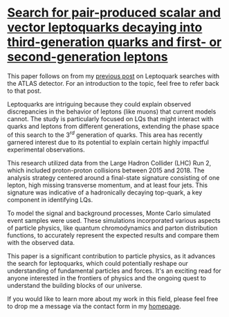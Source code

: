 # [Search for pair-produced scalar and vector leptoquarks decaying into third-generation quarks and first- or second-generation leptons](https://link.springer.com/article/10.1007/JHEP06(2023)188)

This paper follows on from my [previous post](2020-11-19-LQMix.markdown) on Leptoquark searches with the ATLAS detector. For an introduction to the topic, feel free to refer back to that post.

Leptoquarks are intriguing because they could explain observed discrepancies in the behavior of leptons (like muons) that current models cannot. The study is particularly focused on LQs that might interact with quarks and leptons from different generations, extending the phase space of this search to the $3^{rd}$ generation of quarks. This area has recently garnered interest due to its potential to explain certain highly impactful experimental observations​​.

This research utilized data from the Large Hadron Collider (LHC) Run 2, which included proton-proton collisions between 2015 and 2018. The analysis strategy centered around a final-state signature consisting of one lepton, high missing transverse momentum, and at least four jets. This signature was indicative of a hadronically decaying top-quark, a key component in identifying LQs​​​​.

To model the signal and background processes, Monte Carlo simulated event samples were used. These simulations incorporated various aspects of particle physics, like quantum chromodynamics and parton distribution functions, to accurately represent the expected results and compare them with the observed data​​.

This paper is a significant contribution to particle physics, as it advances the search for leptoquarks, which could potentially reshape our understanding of fundamental particles and forces. It's an exciting read for anyone interested in the frontiers of physics and the ongoing quest to understand the building blocks of our universe.

If you would like to learn more about my work in this field, please feel free to drop me a message via the contact form in my [homepage](https://aejaspan.github.io/).
